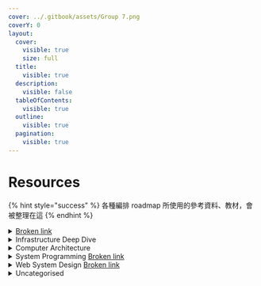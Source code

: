 ```yaml
---
cover: ../.gitbook/assets/Group 7.png
coverY: 0
layout:
  cover:
    visible: true
    size: full
  title:
    visible: true
  description:
    visible: false
  tableOfContents:
    visible: true
  outline:
    visible: true
  pagination:
    visible: true
---
```


# Resources

{% hint style="success" %}
各種編排 roadmap 所使用的參考資料、教材，會被整理在這
{% endhint %}

<details>

<summary><a data-mention href="broken-reference">Broken link</a></summary>

#### LeetCode The Hard Way

* [https://leetcodethehardway.com/](https://leetcodethehardway.com/)

#### LeetCode Explore

* [https://leetcode.com/explore/](https://leetcode.com/explore/)

#### NeetCode.io Roadmap

* [https://neetcode.io/roadmap](https://neetcode.io/roadmap)

#### LintCode Courses

* [https://www.lintcode.com/course/list/?tagId=865\&chargeStatus=-1](https://www.lintcode.com/course/list/?tagId=865\&chargeStatus=-1)

#### **Algorithms Lab** <a href="#algorithms-lab" id="algorithms-lab"></a>

* [https://hackmd.io/@arthurzllu/SkZBc7GoI](https://hackmd.io/@arthurzllu/SkZBc7GoI#Analysis-of-Algorithms)

#### Algorithm and Data Structure Notes

* [https://aaronice.gitbook.io/lintcode/](https://aaronice.gitbook.io/lintcode/)

#### 演算法筆記

* [https://web.ntnu.edu.tw/\~algo/](https://web.ntnu.edu.tw/\~algo/)

#### LeetCode Question Ratings

* [https://zerotrac.github.io/leetcode\_problem\_rating/#/](https://zerotrac.github.io/leetcode\_problem\_rating/#/)

#### LeetCode 101 - A LeetCode Grinding Guide (C++ Version)

* [https://github.com/changgyhub/leetcode\_101/blob/master/LeetCode%20101%20-%20A%20LeetCode%20Grinding%20Guide%20(C%2B%2B%20Version).pdf](https://github.com/changgyhub/leetcode\_101/blob/master/LeetCode%20101%20-%20A%20LeetCode%20Grinding%20Guide%20\(C%2B%2B%20Version\).pdf)

#### Hello 算法

* [https://www.hello-algo.com/chapter\_searching/searching\_algorithm\_revisited/#1053](https://www.hello-algo.com/chapter\_searching/searching\_algorithm\_revisited/#1053)

#### EnjoyAlgorithm.com

* [https://www.enjoyalgorithms.com/](https://www.enjoyalgorithms.com/)

#### Competitive Programming Sites

* [**洛谷 Luogu**](https://www.luogu.com.cn/problem/list?tag=126\&page=1\&type=CF\&orderBy=difficulty\&order=asc)
* [**CodeForces**](https://codeforces.com/blog/entry/8561)
* [**Beecrowd**](https://judge.beecrowd.com/en/categories)

![](<../.gitbook/assets/image (2).png>)

#### Go Specifics

* [**https://pkg.go.dev/container/list**](https://pkg.go.dev/container/list)
* [**Bjarne Stroustrup: Why you should avoid Linked Lists**](https://www.youtube.com/watch?v=YQs6IC-vgmo)

</details>

<details>

<summary>Infrastructure Deep Dive</summary>

#### Bloom Filters

* [https://samwho.dev/bloom-filters/](https://samwho.dev/bloom-filters/)

</details>

<details>

<summary>Computer Architecture</summary>

#### Computer Architecture: A Quantitative Approach

* [https://acs.pub.ro/\~cpop/SMPA/Computer%20Architecture%20A%20Quantitative%20Approach%20(5th%20edition).pdf](https://acs.pub.ro/\~cpop/SMPA/Computer%20Architecture%20A%20Quantitative%20Approach%20\(5th%20edition\).pdf)

</details>

<details>

<summary>System Programming <a data-mention href="broken-reference">Broken link</a></summary>

#### Low Level Academy

* [https://lowlevel.academy/courses](https://lowlevel.academy/courses)

#### CodeCrafters | Advanced programming challenges

* [https://codecrafters.io/](https://codecrafters.io/)

#### The Garbage Collection Handbook: The Art of Automatic Memory Management

* [https://gchandbook.org/](https://gchandbook.org/)

</details>

<details>

<summary>Web System Design <a data-mention href="broken-reference">Broken link</a></summary>

#### Jordan has no life

* [https://www.youtube.com/@jordanhasnolife5163/featured](https://www.youtube.com/@jordanhasnolife5163/featured)

#### ByteByteGo

* System Design Interview – An insider's guide
* System Design Interview – An Insider's Guide: Volume 2

#### Designing Data-Intensive Applications

* [https://dataintensive.net/](https://dataintensive.net/)

#### 凤凰架构 - 构建可靠的大型分布式系统

* [https://icyfenix.cn/](https://icyfenix.cn/)

</details>

<details>

<summary>Uncategorised</summary>

#### CS 自学指南

* [**csdiy.wiki**](https://csdiy.wiki/%E6%93%8D%E4%BD%9C%E7%B3%BB%E7%BB%9F/MIT6.S081/)

#### Goroutines and Channels Exercises

* [https://www.golangprograms.com/goroutines-and-channels-example.html](https://www.golangprograms.com/goroutines-and-channels-example.html)

#### go-concurrency-exercises

* [https://github.com/loong/go-concurrency-exercises](https://github.com/loong/go-concurrency-exercises)

#### Learn Go with Tests

* [https://quii.gitbook.io/learn-go-with-tests/](https://quii.gitbook.io/learn-go-with-tests/)

</details>
